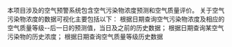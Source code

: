本项目涉及的空气预警系统包含空气污染物浓度预测和空气质量评价。
关于空气污染物浓度的数据可视化主要包括以下：
根据日期查询空气污染物浓度及相应的空气质量等级--后一日的预测值，当日及之前的历史数据；
根据日期查询某空气污染物的历史浓度；
根据日期查询空气质量等级历史数据